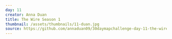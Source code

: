 ```yaml
---
day: 11
creator: Anna Duan
title: The Wire Season 1
thumbnail: /assets/thumbnails/11-duan.jpg
source: https://github.com/annaduan09/30daymapchallenge-day-11-the-wire-season-1
---
```

